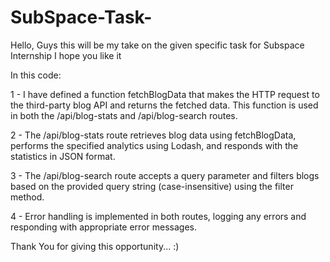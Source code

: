 # SubSpace-Task-

Hello, Guys this will be my take on the given specific task for Subspace Internship I hope you like it 

In this code:

1 - I have defined a function fetchBlogData that makes the HTTP request to the third-party blog API and returns the fetched data. This function is used in both the /api/blog-stats and /api/blog-search routes.

2 - The /api/blog-stats route retrieves blog data using fetchBlogData, performs the specified analytics using Lodash, and responds with the statistics in JSON format.

3 - The /api/blog-search route accepts a query parameter and filters blogs based on the provided query string (case-insensitive) using the filter method.

4 - Error handling is implemented in both routes, logging any errors and responding with appropriate error messages.

Thank You for giving this opportunity... :)
